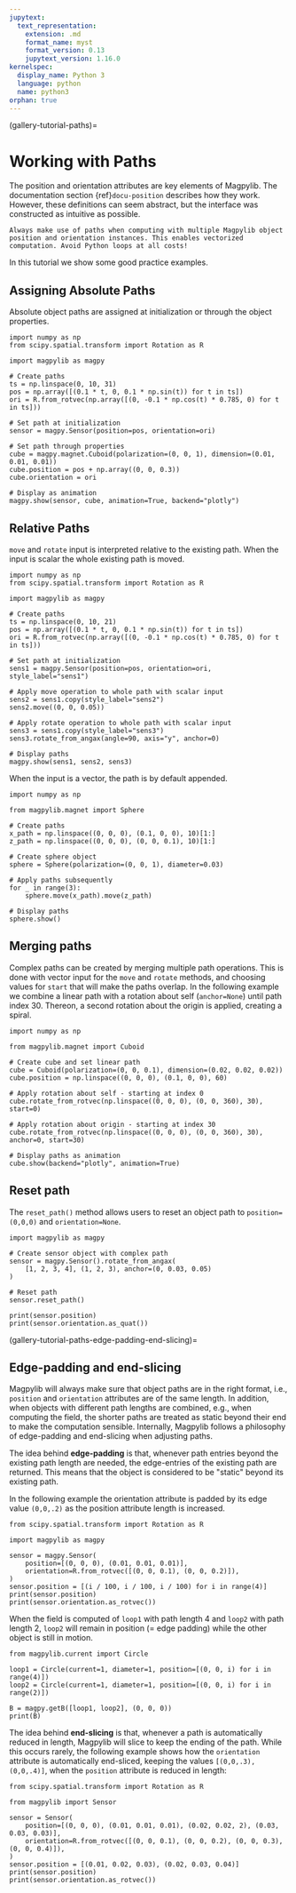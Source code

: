 ```yaml
---
jupytext:
  text_representation:
    extension: .md
    format_name: myst
    format_version: 0.13
    jupytext_version: 1.16.0
kernelspec:
  display_name: Python 3
  language: python
  name: python3
orphan: true
---
```


(gallery-tutorial-paths)=

# Working with Paths

The position and orientation attributes are key elements of Magpylib. The documentation section {ref}`docu-position` describes how they work. However, these definitions can seem abstract, but the interface was constructed as intuitive as possible.

```{important}
Always make use of paths when computing with multiple Magpylib object position and orientation instances. This enables vectorized computation. Avoid Python loops at all costs!
```

In this tutorial we show some good practice examples.

## Assigning Absolute Paths

Absolute object paths are assigned at initialization or through the object properties.

```{code-cell} ipython3
import numpy as np
from scipy.spatial.transform import Rotation as R

import magpylib as magpy

# Create paths
ts = np.linspace(0, 10, 31)
pos = np.array([(0.1 * t, 0, 0.1 * np.sin(t)) for t in ts])
ori = R.from_rotvec(np.array([(0, -0.1 * np.cos(t) * 0.785, 0) for t in ts]))

# Set path at initialization
sensor = magpy.Sensor(position=pos, orientation=ori)

# Set path through properties
cube = magpy.magnet.Cuboid(polarization=(0, 0, 1), dimension=(0.01, 0.01, 0.01))
cube.position = pos + np.array((0, 0, 0.3))
cube.orientation = ori

# Display as animation
magpy.show(sensor, cube, animation=True, backend="plotly")
```

## Relative Paths

`move` and `rotate` input is interpreted relative to the existing path. When the input is scalar the whole existing path is moved.

```{code-cell} ipython3
import numpy as np
from scipy.spatial.transform import Rotation as R

import magpylib as magpy

# Create paths
ts = np.linspace(0, 10, 21)
pos = np.array([(0.1 * t, 0, 0.1 * np.sin(t)) for t in ts])
ori = R.from_rotvec(np.array([(0, -0.1 * np.cos(t) * 0.785, 0) for t in ts]))

# Set path at initialization
sens1 = magpy.Sensor(position=pos, orientation=ori, style_label="sens1")

# Apply move operation to whole path with scalar input
sens2 = sens1.copy(style_label="sens2")
sens2.move((0, 0, 0.05))

# Apply rotate operation to whole path with scalar input
sens3 = sens1.copy(style_label="sens3")
sens3.rotate_from_angax(angle=90, axis="y", anchor=0)

# Display paths
magpy.show(sens1, sens2, sens3)
```

When the input is a vector, the path is by default appended.

```{code-cell} ipython3
import numpy as np

from magpylib.magnet import Sphere

# Create paths
x_path = np.linspace((0, 0, 0), (0.1, 0, 0), 10)[1:]
z_path = np.linspace((0, 0, 0), (0, 0, 0.1), 10)[1:]

# Create sphere object
sphere = Sphere(polarization=(0, 0, 1), diameter=0.03)

# Apply paths subsequently
for _ in range(3):
    sphere.move(x_path).move(z_path)

# Display paths
sphere.show()
```

## Merging paths

Complex paths can be created by merging multiple path operations. This is done with vector input for the `move` and `rotate` methods, and choosing values for `start` that will make the paths overlap. In the following example we combine a linear path with a rotation about self (`anchor=None`) until path index 30. Thereon, a second rotation about the origin is applied, creating a spiral.

```{code-cell} ipython3
import numpy as np

from magpylib.magnet import Cuboid

# Create cube and set linear path
cube = Cuboid(polarization=(0, 0, 0.1), dimension=(0.02, 0.02, 0.02))
cube.position = np.linspace((0, 0, 0), (0.1, 0, 0), 60)

# Apply rotation about self - starting at index 0
cube.rotate_from_rotvec(np.linspace((0, 0, 0), (0, 0, 360), 30), start=0)

# Apply rotation about origin - starting at index 30
cube.rotate_from_rotvec(np.linspace((0, 0, 0), (0, 0, 360), 30), anchor=0, start=30)

# Display paths as animation
cube.show(backend="plotly", animation=True)
```

## Reset path

The `reset_path()` method allows users to reset an object path to `position=(0,0,0)` and `orientation=None`.

```{code-cell} ipython3
import magpylib as magpy

# Create sensor object with complex path
sensor = magpy.Sensor().rotate_from_angax(
    [1, 2, 3, 4], (1, 2, 3), anchor=(0, 0.03, 0.05)
)

# Reset path
sensor.reset_path()

print(sensor.position)
print(sensor.orientation.as_quat())
```

(gallery-tutorial-paths-edge-padding-end-slicing)=

## Edge-padding and end-slicing

Magpylib will always make sure that object paths are in the right format, i.e., `position` and `orientation` attributes are of the same length. In addition, when objects with different path lengths are combined, e.g., when computing the field, the shorter paths are treated as static beyond their end to make the computation sensible. Internally, Magpylib follows a philosophy of edge-padding and end-slicing when adjusting paths.

The idea behind **edge-padding** is that, whenever path entries beyond the existing path length are needed, the edge-entries of the existing path are returned. This means that the object is considered to be "static" beyond its existing path.

In the following example the orientation attribute is padded by its edge value `(0,0,.2)` as the position attribute length is increased.

```{code-cell} ipython3
from scipy.spatial.transform import Rotation as R

import magpylib as magpy

sensor = magpy.Sensor(
    position=[(0, 0, 0), (0.01, 0.01, 0.01)],
    orientation=R.from_rotvec([(0, 0, 0.1), (0, 0, 0.2)]),
)
sensor.position = [(i / 100, i / 100, i / 100) for i in range(4)]
print(sensor.position)
print(sensor.orientation.as_rotvec())
```

When the field is computed of `loop1` with path length 4 and `loop2` with path length 2, `loop2` will remain in position (= edge padding) while the other object is still in motion.

```{code-cell} ipython3
from magpylib.current import Circle

loop1 = Circle(current=1, diameter=1, position=[(0, 0, i) for i in range(4)])
loop2 = Circle(current=1, diameter=1, position=[(0, 0, i) for i in range(2)])

B = magpy.getB([loop1, loop2], (0, 0, 0))
print(B)
```

The idea behind **end-slicing** is that, whenever a path is automatically reduced in length, Magpylib will slice to keep the ending of the path. While this occurs rarely, the following example shows how the `orientation` attribute is automatically end-sliced, keeping the values `[(0,0,.3), (0,0,.4)]`, when the `position` attribute is reduced in length:

```{code-cell} ipython3
from scipy.spatial.transform import Rotation as R

from magpylib import Sensor

sensor = Sensor(
    position=[(0, 0, 0), (0.01, 0.01, 0.01), (0.02, 0.02, 2), (0.03, 0.03, 0.03)],
    orientation=R.from_rotvec([(0, 0, 0.1), (0, 0, 0.2), (0, 0, 0.3), (0, 0, 0.4)]),
)
sensor.position = [(0.01, 0.02, 0.03), (0.02, 0.03, 0.04)]
print(sensor.position)
print(sensor.orientation.as_rotvec())
```

```{code-cell} ipython3

```
